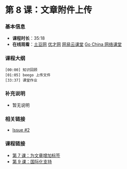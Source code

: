 第 8 课：文章附件上传
==========================

### 基本信息

- **课程时长**：35:18
- **在线观看**：[土豆网](http://www.tudou.com/programs/view/UqVp_KqSc_A/) [优才网](http://www.ucai.cn/course/chapter/87/3267/6401) [网易云课堂](http://study.163.com/course/courseLearn.htm?courseId=328001#/learn/video?lessonId=626002&courseId=328001) [Go China 网络课堂](http://edu.go-china.org/course/2/learn#lesson/23)

### 课程大纲

	[00:00] 知识回顾
	[01:05] beego 上传文件
	[33:37] 课堂作业
	
### 补充说明

- 暂无说明

### 相关链接

- [Issue #2](https://github.com/Unknwon/go-web-foundation/issues/2)

### 课程链接

- [第 7 课：为文章增加标签](../lecture7/lecture7.md)
- [第 9 课：国际化支持](../lecture9/lecture9.md)
